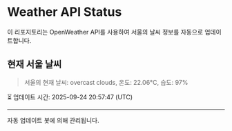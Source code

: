 
# Weather API Status

이 리포지토리는 OpenWeather API를 사용하여 서울의 날씨 정보를 자동으로 업데이트합니다.

## 현재 서울 날씨
> 서울의 현재 날씨: overcast clouds, 온도: 22.06°C, 습도: 97%

⏳ 업데이트 시간: 2025-09-24 20:57:47 (UTC)

---
자동 업데이트 봇에 의해 관리됩니다.
